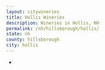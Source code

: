 ```yaml
---
layout: citywineries
title: Hollis Wineries
description: Wineries in Hollis, NH
permalink: /nh/hillsborough/hollis/
state: nh
county: hillsborough
city: hollis
---
```

-

